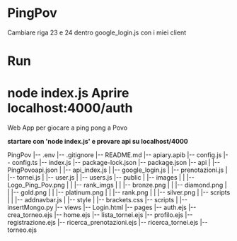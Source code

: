 # PingPov

Cambiare riga 23 e 24 dentro google_login.js con i miei client
# Run
node index.js
Aprire localhost:4000/auth
=======
Web App per giocare a ping pong a Povo

**startare con 'node index.js' e provare api su localhost/4000**


PingPov
    |-- .env
    |-- .gitignore
    |-- README.md
    |-- apiary.apib
    |-- config.js
    |-- config.ts
    |-- index.js
    |-- package-lock.json
    |-- package.json
    |-- api
    |   |-- PingPovoapi.json
    |   |-- api_index.js
    |   |-- google_login.js
    |   |-- prenotazioni.js
    |   |-- tornei.js
    |   |-- user.js
    |   |-- users.js
    |-- public
    |   |-- images
    |   |   |-- Logo_Ping_Pov.png
    |   |   |-- rank_imgs
    |   |       |-- bronze.png
    |   |       |-- diamond.png
    |   |       |-- gold.png
    |   |       |-- platinum.png
    |   |       |-- rank.png
    |   |       |-- silver.png
    |   |-- scripts
    |   |   |-- addnavbar.js
    |   |-- style
    |       |-- brackets.css
    |-- scripts
    |   |-- insertMongo.py
    |-- views
        |-- Login.html
        |-- pages
            |-- auth.ejs
            |-- crea_torneo.ejs
            |-- home.ejs
            |-- lista_tornei.ejs
            |-- profilo.ejs
            |-- registrazione.ejs
            |-- ricerca_prenotazioni.ejs
            |-- ricerca_tornei.ejs
            |-- torneo.ejs



